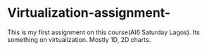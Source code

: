 # Virtualization-assignment-
This is my first assignment on this course(AI6 Saturday Lagos). Its something on virtualization. Mostly 1D, 2D charts.
